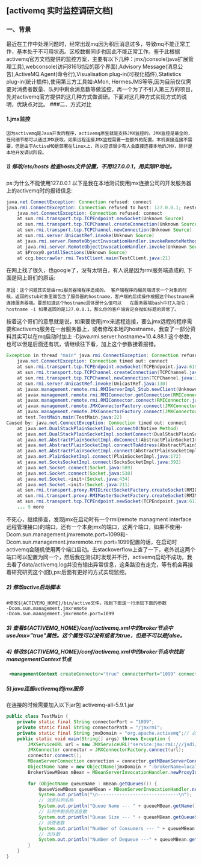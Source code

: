## [activemq 实时监控调研文档]
### 一、背景
​        最近在工作中处理问题时，经常出现mq因为积压消息过多，导致mq不能正常工作，基本处于不可用状态。区校数据同步也因此不能正常工作。鉴于此根据activemq官方文档提供的监控方案，主要有以下几种：jmx/jconsole(java扩展管理工具),webconsole(访问8161对应的那个界面),Advisory Message(消息公告),ActiveMQ.Agent(命令行),Visualisation plug-in(可视化插件),Statistics plug-in(统计插件),使用第三方工具如:AMon, HermesJMS等等,因为目前仅仅需要对消费者数量、队列中剩余消息数等做监控，再一个为了不引入第三方的项目，先对activemq官方提供的这几种方式做调研。下面对这几种方式实现方式的说明，优缺点对比。
###二、方式对比

#### 1.jmx监控
    因为activemq是Java开发的程序，activemq原生就是支持JMX监控的。JMX监控是最全的，任何细节都可以通过JMX获取。如果远程连接JMX监控需要一些额外的配置。本机直接连接不需要，但是由于ActiveMQ是部署在linux上，所以应该很少有人会直接连接本地的JMX，除非是本地开发调试阶段。

##### 1) 修改/etc/hosts 检查hosts文件设置，不用127.0.0.1，用实际IP地址。
ps:为什么不能使用127.0.0.1
以下是我在本地测试使用jmx连接公司的开发服务器上的activemq时的报错信息:

```java
java.net.ConnectException: Connection refused: connect  
java.rmi.ConnectException: Connection refused to host: 127.0.0.1; nested exception is:   
    java.net.ConnectException: Connection refused: connect  
    at sun.rmi.transport.tcp.TCPEndpoint.newSocket(Unknown Source)  
    at sun.rmi.transport.tcp.TCPChannel.createConnection(Unknown Source)  
    at sun.rmi.transport.tcp.TCPChannel.newConnection(Unknown Source)  
    at sun.rmi.server.UnicastRef.invoke(Unknown Source)  
    at java.rmi.server.RemoteObjectInvocationHandler.invokeRemoteMethod(Unknown Source)  
    at java.rmi.server.RemoteObjectInvocationHandler.invoke(Unknown Source)  
    at $Proxy0.getAllSections(Unknown Source)  
    at ccg.boccrawler.rmi.TestClient.main(TestClient.java:21) 
```
在网上找了很久，也google了，没有太明白，有人说是因为rmi服务端造成的,
下面是网上哥们的原话:
```
原因：这个问题其实是由rmi服务器端程序造成的。 客户端程序向服务端请求一个对象的时候，返回的stub对象里面包含了服务器的hostname，客户端的后续操作根据这个hostname来连接服务器端。要想知道这个hostname具体是什么值可以   在服务器端bash中打入指令：hostname -i 如果返回的是127.0.0.1，那么你的客户端肯定会抛如标题的异常了。
```
按着这个哥们的意思就是说，如果要使用jmx来远程连接，要么jmx远程的程序需要和activemq服务在一台服务器上，或者修改本地的hostname，我查了一部分资料其实可以在mq启动时加上
-Djava.rmi.server.hostname=10.4.88.1 这个参数，也可以但是后面还有坑，请继续往下看，加上这个参数接着报错。
```java
Exception in thread "main" java.rmi.ConnectException: Connection refused to host: 10.4.88.1; nested exception is: 
	java.net.ConnectException: Connection timed out: connect
	at sun.rmi.transport.tcp.TCPEndpoint.newSocket(TCPEndpoint.java:619)
	at sun.rmi.transport.tcp.TCPChannel.createConnection(TCPChannel.java:216)
	at sun.rmi.transport.tcp.TCPChannel.newConnection(TCPChannel.java:202)
	at sun.rmi.server.UnicastRef.invoke(UnicastRef.java:130)
	at javax.management.remote.rmi.RMIServerImpl_Stub.newClient(Unknown Source)
	at javax.management.remote.rmi.RMIConnector.getConnection(RMIConnector.java:2430)
	at javax.management.remote.rmi.RMIConnector.connect(RMIConnector.java:308)
	at javax.management.remote.JMXConnectorFactory.connect(JMXConnectorFactory.java:270)
	at javax.management.remote.JMXConnectorFactory.connect(JMXConnectorFactory.java:229)
	at test.TestMain.main(TestMain.java:22)
Caused by: java.net.ConnectException: Connection timed out: connect
	at java.net.DualStackPlainSocketImpl.connect0(Native Method)
	at java.net.DualStackPlainSocketImpl.socketConnect(DualStackPlainSocketImpl.java:79)
	at java.net.AbstractPlainSocketImpl.doConnect(AbstractPlainSocketImpl.java:350)
	at java.net.AbstractPlainSocketImpl.connectToAddress(AbstractPlainSocketImpl.java:206)
	at java.net.AbstractPlainSocketImpl.connect(AbstractPlainSocketImpl.java:188)
	at java.net.PlainSocketImpl.connect(PlainSocketImpl.java:172)
	at java.net.SocksSocketImpl.connect(SocksSocketImpl.java:392)
	at java.net.Socket.connect(Socket.java:589)
	at java.net.Socket.connect(Socket.java:538)
	at java.net.Socket.<init>(Socket.java:434)
	at java.net.Socket.<init>(Socket.java:211)
	at sun.rmi.transport.proxy.RMIDirectSocketFactory.createSocket(RMIDirectSocketFactory.java:40)
	at sun.rmi.transport.proxy.RMIMasterSocketFactory.createSocket(RMIMasterSocketFactory.java:148)
	at sun.rmi.transport.tcp.TCPEndpoint.newSocket(TCPEndpoint.java:613)
	... 9 more
```
不死心，继续排查，发现jmx在启动时有一个rmi(remote managment interface 远程管理接口)的端口，还有一个本身jmx的端口，这两个端口，如果不使用-Dcom.sun.management.jmxremote.port=1099和-Dcom.sun.management.jmxremote.rmi.port=1099配置的话，在启动时activemq会随机使用两个端口启动。去stackoverflow上查了一下，老外说这两个端口可以配置为同一个，然后我在测试时发现并不行，activemq启动不成功，我去看了data/activemq.log并没有输出异常信息，这条路没有走完，等有机会再接着研究研究这个(囧),ps:后面有更好的方式实现监控。

##### 2) 修改active启动脚本

```shell
#修改${ACTIVEMQ_HOME}/bin/active文件。找到下面这一行添加下面的参数  
-Dcom.sun.management.jmxremote     
-Dcom.sun.management.jmxremote.port=1099
```
##### 3)  查看${ACTIVEMQ_HOME}/conf/activemq.xml中的broker节点中useJmx="true"属性。这个属性可以没有或者为true，但是不可以是false。
##### 4)  修改${ACTIVEMQ_HOME}/conf/activemq.xml中的broker节点中找到managementContext节点

```xml
 <managementContext createConnector="true" connectorPort="1099" connectorPath="/jmxrmi" jmxDomainName="org.apache.activemq"/>
```
#####  5) java连接activemq的jmx服务
在连接的时候需要加入以下jar包
activemq-all-5.9.1.jar

```java
public class TestMain {
    private static final String connectorPort = "1099";
    private static final String connectorPath = "/jmxrmi";
    private static final String jmxDomain = "org.apache.activemq";// 必须与activemq.xml中的jmxDomainName一致
    public static void main(String[] args) throws Exception {
        JMXServiceURL url = new JMXServiceURL("service:jmx:rmi:///jndi/rmi://10.4.88.1:" + connectorPort + connectorPath);
        JMXConnector connector = JMXConnectorFactory.connect(url);
        connector.connect();
        MBeanServerConnection connection = connector.getMBeanServerConnection();
        ObjectName name = new ObjectName(jmxDomain + ":brokerName=localhost,type=Broker");
        BrokerViewMBean mBean = MBeanServerInvocationHandler.newProxyInstance(connection, name, BrokerViewMBean.class, true);
        
        for (ObjectName queueName : mBean.getQueues()) {
            QueueViewMBean queueMBean = MBeanServerInvocationHandler.newProxyInstance(connection, queueName, QueueViewMBean.class, true);
            System.out.println("\n------------------------------\n");
            // 消息队列名称
            System.out.println("Queue Name --- " + queueMBean.getName());
            // 队列中剩余的消息数
            System.out.println("Queue Size --- " + queueMBean.getQueueSize());
            // 消费者数
            System.out.println("Number of Consumers --- " + queueMBean.getConsumerCount());
            // 出队数
            System.out.println("Number of Dequeue ---" + queueMBean.getDequeueCount());
        }
    }
}
```
